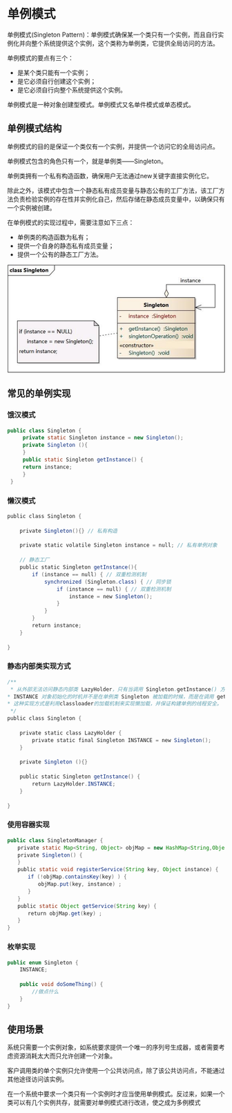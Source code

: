 # 单例模式
单例模式(Singleton Pattern)：单例模式确保某一个类只有一个实例，而且自行实例化并向整个系统提供这个实例，这个类称为单例类，它提供全局访问的方法。

单例模式的要点有三个：
- 是某个类只能有一个实例；
- 是它必须自行创建这个实例；
- 是它必须自行向整个系统提供这个实例。

单例模式是一种对象创建型模式。单例模式又名单件模式或单态模式。

## 单例模式结构
单例模式的目的是保证一个类仅有一个实例，并提供一个访问它的全局访问点。

单例模式包含的角色只有一个，就是单例类——Singleton。

单例类拥有一个私有构造函数，确保用户无法通过new关键字直接实例化它。

除此之外，该模式中包含一个静态私有成员变量与静态公有的工厂方法，该工厂方法负责检验实例的存在性并实例化自己，然后存储在静态成员变量中，以确保只有一个实例被创建。

在单例模式的实现过程中，需要注意如下三点：
- 单例类的构造函数为私有；
- 提供一个自身的静态私有成员变量；
- 提供一个公有的静态工厂方法。

![](media/15896032913368/15896221967721.jpg)

## 常见的单例实现
### 饿汉模式
```java
public class Singleton {  
     private static Singleton instance = new Singleton();  
     private Singleton (){
     }
     public static Singleton getInstance() {  
     return instance;  
     }  
 }  
```

### 懒汉模式
```java
public class Singleton {

    private Singleton(){} // 私有构造

    private static volatile Singleton instance = null; // 私有单例对象

    // 静态工厂
    public static Singleton getInstance(){
        if (instance == null) { // 双重检测机制
            synchronized (Singleton.class) { // 同步锁
                if (instance == null) { // 双重检测机制
                    instance = new Singleton();
                }
            }
        }
        return instance;
    }

}

```
### 静态内部类实现方式

```java
/**
 * 从外部无法访问静态内部类 LazyHolder，只有当调用 Singleton.getInstance() 方法的时候，才能得到单例对象 INSTANCE。
* INSTANCE 对象初始化的时机并不是在单例类 Singleton 被加载的时候，而是在调用 getInstance 方法，使得静态内部类 LazyHolder 被加载的时候。
* 这种实现方式是利用classloader的加载机制来实现懒加载，并保证构建单例的线程安全。
 */
public class Singleton {

    private static class LazyHolder {
        private static final Singleton INSTANCE = new Singleton();
    }

    private Singleton (){}

    public static Singleton getInstance() {
        return LazyHolder.INSTANCE;
    }

}

```

### 使用容器实现

```java
public class SingletonManager { 
　　private static Map<String, Object> objMap = new HashMap<String,Object>();
　　private Singleton() { 
　　}
　　public static void registerService(String key, Object instance) {
　　　　if (!objMap.containsKey(key) ) {
　　　　　　objMap.put(key, instance) ;
　　　　}
　　}
　　public static Object getService(String key) {
　　　　return objMap.get(key) ;
　　}
}
```

### 枚举实现

```java
public enum Singleton {
    INSTANCE;
    
    public void doSomeThing() {
        //做点什么
    }  
}
```

## 使用场景

系统只需要一个实例对象，如系统要求提供一个唯一的序列号生成器，或者需要考虑资源消耗太大而只允许创建一个对象。

客户调用类的单个实例只允许使用一个公共访问点，除了该公共访问点，不能通过其他途径访问该实例。

在一个系统中要求一个类只有一个实例时才应当使用单例模式。反过来，如果一个类可以有几个实例共存，就需要对单例模式进行改进，使之成为多例模式
